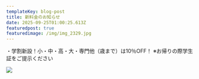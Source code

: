 ```yaml
---
templateKey: blog-post
title: 新料金のお知らせ
date: 2025-09-25T01:00:25.613Z
featuredpost: true
featuredimage: /img/img_2329.jpg
---
```

・学割新設！小・中・高・大・専門他（歳まで）は10％OFF！ ※お帰りの際学生証をご提示ください

![](/img/img_2329.jpg)
